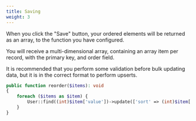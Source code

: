 ```yaml
---
title: Saving
weight: 3
---
```


When you click the "Save" button, your ordered elements will be returned as an array, to the function you have configured.

You will receive a multi-dimensional array, containing an array item per record, with the primary key, and order field.

It is recommended that you perform some validation before bulk updating data, but it is in the correct format to perform upserts.

```php
public function reorder($items): void
{
    foreach ($items as $item) {
        User::find((int)$item['value'])->update(['sort' => (int)$item['order']]);
    }
}
```
